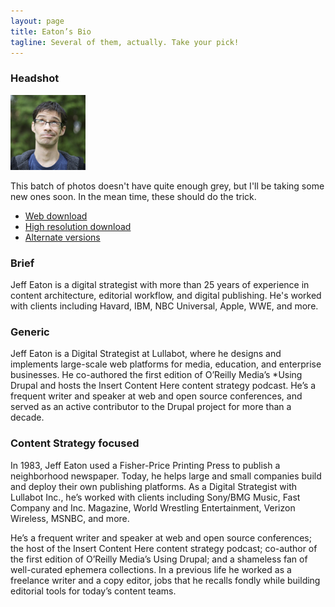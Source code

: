 ```yaml
---
layout: page
title: Eaton’s Bio
tagline: Several of them, actually. Take your pick!
---
```


### Headshot

<img src="/assets/headshot.jpg" class="img-thumbnail float-right" width="120" alt="Jeff Eaton headshot">

This batch of photos doesn't have quite enough grey, but I'll be taking some new ones soon. In the mean time, these should do the trick.

* [Web download](https://live.staticflickr.com/4024/4596020523_cbb407f18d_k_d.jpg)
* [High resolution download](https://live.staticflickr.com/4024/4596020523_cbb407f18d_k_d.jpg)
* [Alternate versions](https://www.flickr.com/photos/jeffeaton/albums/72157624034865714)

### Brief
Jeff Eaton is a digital strategist with more than 25 years of experience in content architecture, editorial workflow, and digital publishing. He's worked with clients including Havard, IBM, NBC Universal, Apple, WWE, and more.

### Generic
Jeff Eaton is a Digital Strategist at Lullabot, where he designs and implements large-scale web platforms for media, education, and enterprise businesses. He co-authored the first edition of O’Reilly Media’s *Using Drupal and hosts the Insert Content Here content strategy podcast. He’s a frequent writer and speaker at web and open source conferences, and served as an active contributor to the Drupal project for more than a decade.

### Content Strategy focused
In 1983, Jeff Eaton used a Fisher-Price Printing Press to publish a neighborhood newspaper. Today, he helps large and small companies build and deploy their own publishing platforms. As a Digital Strategist with Lullabot Inc., he’s worked with clients including Sony/BMG Music, Fast Company and Inc. Magazine, World Wrestling Entertainment, Verizon Wireless, MSNBC, and more.

He’s a frequent writer and speaker at web and open source conferences; the host of the Insert Content Here content strategy podcast; co-author of the first edition of O’Reilly Media’s Using Drupal; and a shameless fan of well-curated ephemera collections. In a previous life he worked as a freelance writer and a copy editor, jobs that he recalls fondly while building editorial tools for today’s content teams.


